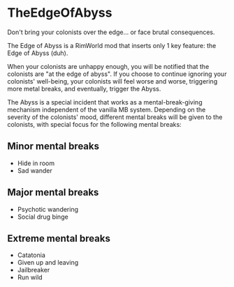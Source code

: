 # TheEdgeOfAbyss
Don't bring your colonists over the edge... or face brutal consequences.

The Edge of Abyss is a RimWorld mod that inserts only 1 key feature: the Edge of Abyss (duh).

When your colonists are unhappy enough, you will be notified that the colonists are "at the edge of abyss". If you choose to continue ignoring your colonists' well-being, your colonists will feel worse and worse, triggering more metal breaks, and eventually, trigger the Abyss.

The Abyss is a special incident that works as a mental-break-giving mechanism independent of the vanilla MB system. Depending on the severity of the colonists' mood, different mental breaks will be given to the colonists, with special focus for the following mental breaks:

## Minor mental breaks
- Hide in room
- Sad wander

## Major mental breaks
- Psychotic wandering
- Social drug binge

## Extreme mental breaks
- Catatonia
- Given up and leaving
- Jailbreaker
- Run wild
